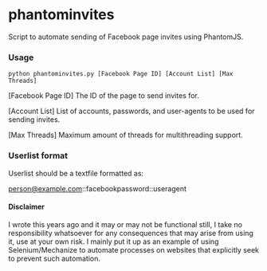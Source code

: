 # phantominvites
Script to automate sending of Facebook page invites using PhantomJS.

### Usage
`python phantominvites.py [Facebook Page ID] [Account List] [Max Threads]`

[Facebook Page ID] The ID of the page to send invites for.

[Account List] List of accounts, passwords, and user-agents to be used for sending invites.

[Max Threads] Maximum amount of threads for multithreading support.


### Userlist format
Userlist should be a textfile formatted as:

person@example.com::facebookpassword::useragent

#### Disclaimer
I wrote this years ago and it may or may not be functional still, I take no responsibility whatsoever for any consequences that may arise from using it, use at your own risk.
I mainly put it up as an example of using Selenium/Mechanize to automate processes on websites that explicitly seek to prevent such automation.
